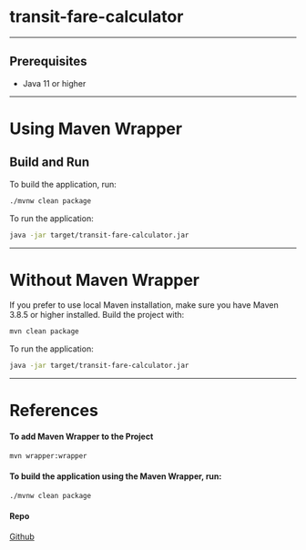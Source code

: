 # transit-fare-calculator
***
## Prerequisites
- Java 11 or higher
***
# Using Maven Wrapper
## Build and Run
To build the application, run:
```bash
./mvnw clean package
```

To run the application:
```bash
java -jar target/transit-fare-calculator.jar
```
***

# Without Maven Wrapper
If you prefer to use local Maven installation, make sure you have Maven 3.8.5 or higher installed. Build the project with:
```bash
mvn clean package
```

To run the application:
```bash
java -jar target/transit-fare-calculator.jar
```
***

# References
#### To add Maven Wrapper to the Project
```bash
mvn wrapper:wrapper
```
#### To build the application using the Maven Wrapper, run:
```bash
./mvnw clean package
```

#### Repo
[Github](https://github.com/mullaivendhan-ariaputhri/transit-fare-calculator)
